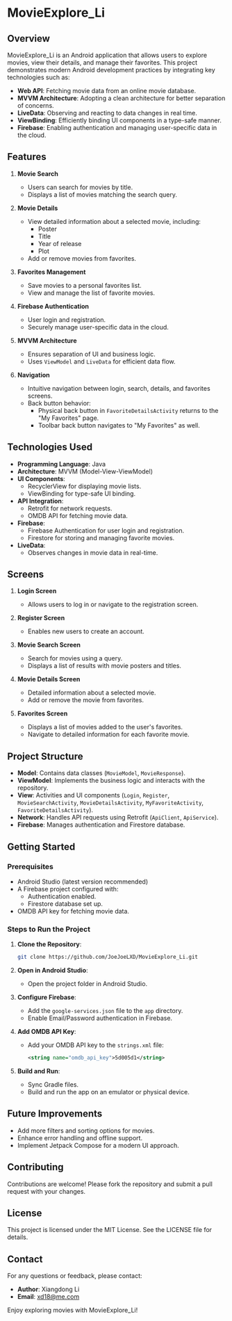 # MovieExplore_Li

## Overview
MovieExplore_Li is an Android application that allows users to explore movies, view their details, and manage their favorites. This project demonstrates modern Android development practices by integrating key technologies such as:

- **Web API**: Fetching movie data from an online movie database.
- **MVVM Architecture**: Adopting a clean architecture for better separation of concerns.
- **LiveData**: Observing and reacting to data changes in real time.
- **ViewBinding**: Efficiently binding UI components in a type-safe manner.
- **Firebase**: Enabling authentication and managing user-specific data in the cloud.

## Features

1. **Movie Search**
   - Users can search for movies by title.
   - Displays a list of movies matching the search query.

2. **Movie Details**
   - View detailed information about a selected movie, including:
     - Poster
     - Title
     - Year of release
     - Plot
   - Add or remove movies from favorites.

3. **Favorites Management**
   - Save movies to a personal favorites list.
   - View and manage the list of favorite movies.

4. **Firebase Authentication**
   - User login and registration.
   - Securely manage user-specific data in the cloud.

5. **MVVM Architecture**
   - Ensures separation of UI and business logic.
   - Uses `ViewModel` and `LiveData` for efficient data flow.

6. **Navigation**
   - Intuitive navigation between login, search, details, and favorites screens.
   - Back button behavior:
     - Physical back button in `FavoriteDetailsActivity` returns to the "My Favorites" page.
     - Toolbar back button navigates to "My Favorites" as well.

## Technologies Used

- **Programming Language**: Java
- **Architecture**: MVVM (Model-View-ViewModel)
- **UI Components**:
  - RecyclerView for displaying movie lists.
  - ViewBinding for type-safe UI binding.
- **API Integration**:
  - Retrofit for network requests.
  - OMDB API for fetching movie data.
- **Firebase**:
  - Firebase Authentication for user login and registration.
  - Firestore for storing and managing favorite movies.
- **LiveData**:
  - Observes changes in movie data in real-time.

## Screens

1. **Login Screen**
   - Allows users to log in or navigate to the registration screen.

2. **Register Screen**
   - Enables new users to create an account.

3. **Movie Search Screen**
   - Search for movies using a query.
   - Displays a list of results with movie posters and titles.

4. **Movie Details Screen**
   - Detailed information about a selected movie.
   - Add or remove the movie from favorites.

5. **Favorites Screen**
   - Displays a list of movies added to the user's favorites.
   - Navigate to detailed information for each favorite movie.

## Project Structure

- **Model**: Contains data classes (`MovieModel`, `MovieResponse`).
- **ViewModel**: Implements the business logic and interacts with the repository.
- **View**: Activities and UI components (`Login`, `Register`, `MovieSearchActivity`, `MovieDetailsActivity`, `MyFavoriteActivity`, `FavoriteDetailsActivity`).
- **Network**: Handles API requests using Retrofit (`ApiClient`, `ApiService`).
- **Firebase**: Manages authentication and Firestore database.

## Getting Started

### Prerequisites

- Android Studio (latest version recommended)
- A Firebase project configured with:
  - Authentication enabled.
  - Firestore database set up.
- OMDB API key for fetching movie data.

### Steps to Run the Project

1. **Clone the Repository**:
   ```bash
   git clone https://github.com/JoeJoeLXD/MovieExplore_Li.git
   ```

2. **Open in Android Studio**:
   - Open the project folder in Android Studio.

3. **Configure Firebase**:
   - Add the `google-services.json` file to the `app` directory.
   - Enable Email/Password authentication in Firebase.

4. **Add OMDB API Key**:
   - Add your OMDB API key to the `strings.xml` file:
     ```xml
     <string name="omdb_api_key">5d005d1</string>
     ```

5. **Build and Run**:
   - Sync Gradle files.
   - Build and run the app on an emulator or physical device.

## Future Improvements

- Add more filters and sorting options for movies.
- Enhance error handling and offline support.
- Implement Jetpack Compose for a modern UI approach.

## Contributing

Contributions are welcome! Please fork the repository and submit a pull request with your changes.

## License

This project is licensed under the MIT License. See the LICENSE file for details.

## Contact

For any questions or feedback, please contact:
- **Author**: Xiangdong Li
- **Email**: xd18@me.com

Enjoy exploring movies with MovieExplore_Li!

